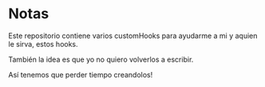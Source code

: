# Notas

Este repositorio contiene varios customHooks para ayudarme a mi y aquien le sirva, estos hooks.

También la idea es que yo no quiero volverlos a escribir.

Así tenemos que perder tiempo creandolos!
